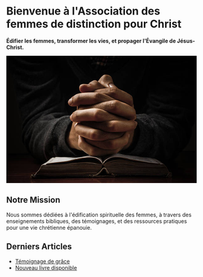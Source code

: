 # Bienvenue à l'Association des femmes de distinction pour Christ

**Édifier les femmes, transformer les vies, et propager l'Évangile de Jésus-Christ.**

![Image de femmes en prière](images/prayer.jpg) <!-- Add an image -->

## Notre Mission

Nous sommes dédiées à l'édification spirituelle des femmes, à travers des enseignements bibliques, des témoignages, et des ressources pratiques pour une vie chrétienne épanouie.

## Derniers Articles

- [Témoignage de grâce](testimonies.md)
- [Nouveau livre disponible](books.md)
